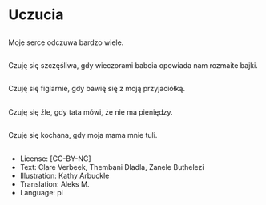 # Uczucia

##
Moje serce odczuwa bardzo wiele.

##
Czuję się szczęśliwa, gdy wieczorami babcia opowiada nam rozmaite bajki.

##
Czuję się figlarnie, gdy bawię się z moją przyjaciółką.

##
Czuję się źle, gdy tata mówi, że nie ma pieniędzy.

##
Czuję się kochana, gdy moja mama mnie tuli.

##
* License: [CC-BY-NC]
* Text: Clare Verbeek, Thembani Dladla, Zanele Buthelezi
* Illustration: Kathy Arbuckle
* Translation: Aleks M.
* Language: pl
